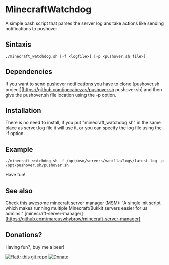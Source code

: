 MinecraftWatchdog
=================

A simple bash script that parses the server log ans take actions like sending notifications to pushover

Sintaxis
--------

	./minecraft_watchdog.sh [-f <logfile>] [-p <pushover.sh file>]

Dependencies
------------

If you want to send pushover notifications you have to clone [pushover.sh project][https://github.com/joecabezas/pushover.sh pushover.sh] and then give
the pushover.sh file location using the -p option.

Installation
------------

There is no need to install, if you put "minecraft_watchdog.sh" in the same place as server.log file it will use it, or
you can specify the log file using the -f option.

Example
-------

	./minecraft_watchdog.sh -f /opt/msm/servers/vanilla/logs/latest.log -p /opt/pushover.sh/pushover.sh

Have fun!

See also
--------

Check this awesome minecraft server manager (MSM):
"A single init script which makes running multiple Minecraft/Bukkit servers easier for us admins."
[minecraft-server-manager][https://github.com/marcuswhybrow/minecraft-server-manager]


Donations?
--------

Having fun?, buy me a beer!

[![Flattr this git repo](http://api.flattr.com/button/flattr-badge-large.png)](https://flattr.com/submit/auto?user_id=joecabezas&url=https://github.com/joecabezas/LOLAutoCallPick&title=LOLAutoCallPick&language=&tags=github&category=software) [![Donate](https://www.paypalobjects.com/en_GB/i/btn/btn_donate_SM.gif)](https://www.paypal.com/cgi-bin/webscr?cmd=_s-xclick&hosted_button_id=NPEG3C3DV2YCL)